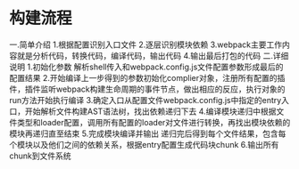 # 构建流程

一.简单介绍
    1.根据配置识别入口文件
    2.逐层识别模块依赖
    3.webpack主要工作内容就是分析代码，转换代码，编译代码，输出代码
    4.输出最后打包的代码
二.详细说明
    1.初始化参数 解析shell传入和webpack.config.js文件配置参数形成最后的配置结果
    2.开始编译上一步得到的参数初始化complier对象，注册所有配置的插件，插件监听webpack构建生命周期的事件节点，做出相应的反应，执行对象的run方法开始执行编译
    3.确定入口从配置文件webpack.config.js中指定的entry入口，开始解析文件构建AST语法树，找出依赖递归下去
    4.编译模块递归中根据文件类型和loader配置，调用所有配置的loader对文件进行转换，再找出模块依赖的模块再递归直至结束
    5.完成模块编译并输出 递归完后得到每个文件结果，包含每个模块以及他们之间的依赖关系，根据entry配置生成代码块chunk
    6.输出所有chunk到文件系统